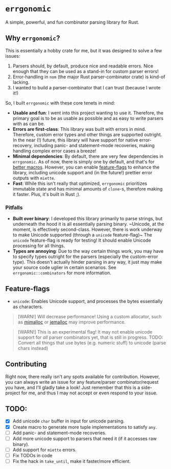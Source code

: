 # `errgonomic`

A simple, powerful, and fun combinator parsing library for Rust.

## Why `errgonomic`?

This is essentially a hobby crate for me, but it was designed to solve a few issues:

1. Parsers should, by default, produce nice and readable errors. Nice enough that they can be used as a stand-in for
   custom parser errors!
2. Error-handling in `nom` (the major Rust parser-combinator crate) is kind-of lacking.
3. I wanted to build a parser-combinator that I can trust (because I wrote it!)

So, I built `errgonomic` with these core tenets in mind:

- **Usable and fun**: I went into this project wanting to use it. Therefore, the primary goal is to be as usable as
  possible and as easy to write parsers with as can be.
- **Errors are first-class**: This library was built with errors in mind. Therefore, custom error types and other things
  are supported outright. In the near (!) future, this library will have support for native error-recovery, including
  panic- and statement-mode recoveries, making handling complex error cases a breeze!
- **Minimal dependencies**: By default, there are very few dependencies in `errgonomic`. As of now, there is simply one
  by default, and that's for [better macros](https://crates.io/crates/eval-macro). However, you can enable
  [feature-flags](#feature-flags) to enhance the library, including unicode support and (in the future!) prettier
  error outputs with `miette`.
- **Fast**: While this isn't really that optimized, `errgonomic` prioritizes immutable state and has minimal
  amounts of `clone`-s, therefore making it faster. Plus, it's built in Rust ;).

### Pitfalls

- **Built over binary**: I developed this library primarily to parse strings, but underneath the hood it is all
  essentially parsing binary. ~Unicode, at the moment, is effectively second-class. However, there is work underway to
  make Unicode supported (through a `unicode` feature-flag)~ The `unicode` feature-flag is ready for testing! It should
  enable Unicode processing for all things.
- **Types are annoying**: Due to the way certain things work, you may have to specify types outright for the parsers
  (especially the custom-error type). This doesn't actually hinder parsing in any way, it just may make your source code
  uglier in certain scenarios. See `errgonomic::combinators` for more information.

## Feature-flags

- `unicode`: Enables Unicode support, and processes the bytes essentially as characters.

> [WARN!]
> Will decrease performance! Using a custom allocator, such as [mimalloc](https://github.com/purpleprotocol/mimalloc_rust) or [jemalloc](https://github.com/tikv/jemallocator) may improve performance.

> [WARN!]
> This is an experimental flag! It may not enable unicode support for _all_ parser combinators yet, that is still in
> progress.
> TODO: Convert all things that use bytes (e.g. numeric stuff) to unicode (parse chars instead)

  <!-- - `fancy`: Enables support for `miette`, and enables `miette::Diagnostic` for `Error` and `Errors`. NOTE: Requires
  anything implementing `CustomError` to implement `miette::Diagnostic` and `core::error::Error`. This also disables
  support for parsing bytes, i.e. `[u8]`. WARN: This feature is not stable yet!
  -->

## Contributing

Right now, there really isn't any spots available for contribution. However, you can always write an issue for any
feature/parser combinator/request you have, and I'll gladly take a look! Just remember that this is a side-project for
me, and thus I may not accept or even respond to your issue.

## TODO:

- [x] Add unicode `char` buffer in input for unicode parsing.
- [x] Create macro to generate more tuple implementations to satisfy `any`.
- [ ] Add panic- and statement-mode recoveries.
- [ ] Add more unicode support to parsers that need it (if it accesses raw binary).
- [ ] Add support for `miette` errors.
- [ ] Fix TODOs in code
- [ ] Fix the hack in `take_until`, make it faster/more efficient.
